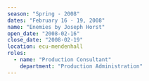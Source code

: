 ```yaml
---
season: "Spring - 2008"
dates: "February 16 - 19, 2008"
name: "Enemies by Joseph Horst"
open_date: "2008-02-16"
close_date: "2008-02-19"
location: ecu-mendenhall
roles:
  - name: "Production Consultant"
    department: "Production Administration"
---
```

